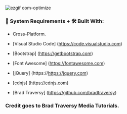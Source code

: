 ![ezgif com-optimize](https://user-images.githubusercontent.com/45048950/99909558-46831380-2d24-11eb-8890-4b92ddb8ecda.gif)

### 🧰 System Requirements +  🛠️ Built With:

* Cross-Platform.
* [Visual Studio Code] (https://code.visualstudio.com)
* [Bootstrap] (https://getbootstrap.com)
* [Font Awesome] (https://fontawesome.com)
* [jQuery] (https://https://jquery.com)
* [cdnjs] (https://cdnjs.com)



* [Brad Traversy] (https://github.com/bradtraversy)

### Credit goes to Brad Traversy Media Tutorials.
